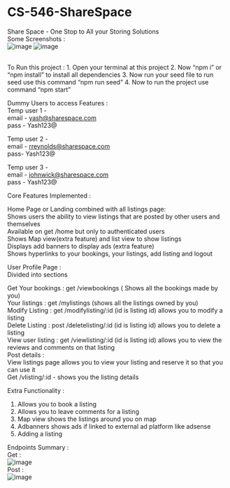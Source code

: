 # CS-546-ShareSpace
Share Space - One Stop to All your Storing Solutions <br />
Some Screenshots : <br />
![image](https://github.com/yash9323/sharespace/assets/50073863/cd721b0d-d381-489e-ab35-d42452a31520)
![image](https://github.com/yash9323/sharespace/assets/50073863/168870e2-8e2f-4120-813e-b8e8122c06d8)

<br />
To Run this project :
1.	Open your terminal at this project 
2.	Now “npm i” or “npm install” to install all dependencies
3.	Now run your seed file to run seed use this command “npm run seed”
4.	Now to run the project use command “npm start”

Dummy Users to access Features :<br />
Temp user 1 -<br />
email - yash@sharespace.com<br />
pass - Yash123@<br />

Temp user 2 -<br />
email - rreynolds@sharespace.com<br />
pass- Yash123@<br />

Temp user 3 -<br />
email - johnwick@sharespace.com<br />
pass - Yash123@<br />

Core Features Implemented :<br />

Home Page or Landing combined with all listings page:  <br />
Shows users the ability to view listings that are posted by other users and themselves <br />
Available on get /home but only to authenticated users<br />
Shows Map view(extra feature) and list view to show listings<br />
Displays add banners to display ads (extra feature)<br />
Shows hyperlinks to your bookings, your listings, add listing and logout <br />

User Profile Page :<br />
Divided into sections <br />

Get Your bookings : get /viewbookings ( Shows all the bookings made by you) <br />
Your listings : get  /mylistings (shows all the listings owned by you)<br />
Modify Listing : get /modifylisting/:id (id is listing id) allows you to modify a listing <br />
Delete Listing : post /deletelisting/:id (id is listing id) allows you to delete a listing <br />
View user listing : get /viewlisting/:id (id is listing id) allows you to view the reviews and comments on that listing<br />
Post details :<br />
View listings page allows you to view your listing and reserve it so that you can use it<br />
Get /vlisting/:id - shows you the listing details <br />

Extra Functionality :
  1. Allows you to book a listing 
  2. Allows you to leave comments for a listing 
  3. Map view shows the listings around you on map
  4. Adbanners shows ads if linked to external ad platform like adsense 
  5. Adding a listing 

Endpoints Summary :<br />
Get : <br />
![image](https://github.com/yash9323/sharespace/assets/50073863/909b2d12-3528-4629-ae4f-43bb2bd20917)
<br />
Post : <br />
![image](https://github.com/yash9323/sharespace/assets/50073863/4c0b5e7f-dd10-45ae-a3e4-4246e92c7e86)
